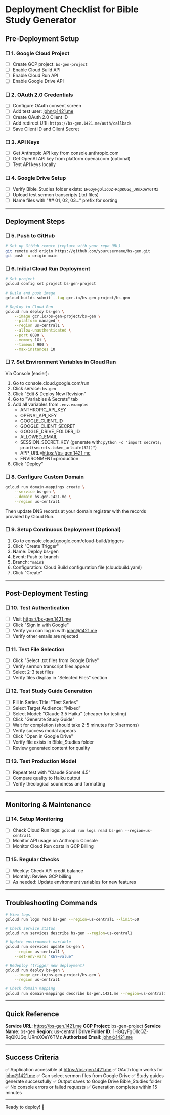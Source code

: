 # Deployment Checklist for Bible Study Generator

## Pre-Deployment Setup

### ☐ 1. Google Cloud Project
- [ ] Create GCP project: `bs-gen-project`
- [ ] Enable Cloud Build API
- [ ] Enable Cloud Run API
- [ ] Enable Google Drive API

### ☐ 2. OAuth 2.0 Credentials
- [ ] Configure OAuth consent screen
- [ ] Add test user: john@1421.me
- [ ] Create OAuth 2.0 Client ID
- [ ] Add redirect URI: `https://bs-gen.1421.me/auth/callback`
- [ ] Save Client ID and Client Secret

### ☐ 3. API Keys
- [ ] Get Anthropic API key from console.anthropic.com
- [ ] Get OpenAI API key from platform.openai.com (optional)
- [ ] Test API keys locally

### ☐ 4. Google Drive Setup
- [ ] Verify Bible_Studies folder exists: `1HGQyFgOlIcQZ-RqQKUGq_URmXQeY6TMz`
- [ ] Upload test sermon transcripts (.txt files)
- [ ] Name files with "## 01, 02, 03..." prefix for sorting

---

## Deployment Steps

### ☐ 5. Push to GitHub
```bash
# Set up GitHub remote (replace with your repo URL)
git remote add origin https://github.com/yourusername/bs-gen.git
git push -u origin main
```

### ☐ 6. Initial Cloud Run Deployment
```bash
# Set project
gcloud config set project bs-gen-project

# Build and push image
gcloud builds submit --tag gcr.io/bs-gen-project/bs-gen

# Deploy to Cloud Run
gcloud run deploy bs-gen \
    --image gcr.io/bs-gen-project/bs-gen \
    --platform managed \
    --region us-central1 \
    --allow-unauthenticated \
    --port 8080 \
    --memory 1Gi \
    --timeout 900 \
    --max-instances 10
```

### ☐ 7. Set Environment Variables in Cloud Run
Via Console (easier):
1. Go to console.cloud.google.com/run
2. Click service: `bs-gen`
3. Click "Edit & Deploy New Revision"
4. Go to "Variables & Secrets" tab
5. Add all variables from `.env.example`:
   - ANTHROPIC_API_KEY
   - OPENAI_API_KEY
   - GOOGLE_CLIENT_ID
   - GOOGLE_CLIENT_SECRET
   - GOOGLE_DRIVE_FOLDER_ID
   - ALLOWED_EMAIL
   - SESSION_SECRET_KEY (generate with: `python -c "import secrets; print(secrets.token_urlsafe(32))"`)
   - APP_URL=https://bs-gen.1421.me
   - ENVIRONMENT=production
6. Click "Deploy"

### ☐ 8. Configure Custom Domain
```bash
gcloud run domain-mappings create \
    --service bs-gen \
    --domain bs-gen.1421.me \
    --region us-central1
```

Then update DNS records at your domain registrar with the records provided by Cloud Run.

### ☐ 9. Setup Continuous Deployment (Optional)
1. Go to console.cloud.google.com/cloud-build/triggers
2. Click "Create Trigger"
3. Name: Deploy bs-gen
4. Event: Push to branch
5. Branch: `^main$`
6. Configuration: Cloud Build configuration file (cloudbuild.yaml)
7. Click "Create"

---

## Post-Deployment Testing

### ☐ 10. Test Authentication
- [ ] Visit https://bs-gen.1421.me
- [ ] Click "Sign in with Google"
- [ ] Verify you can log in with john@1421.me
- [ ] Verify other emails are rejected

### ☐ 11. Test File Selection
- [ ] Click "Select .txt files from Google Drive"
- [ ] Verify sermon transcript files appear
- [ ] Select 2-3 test files
- [ ] Verify files display in "Selected Files" section

### ☐ 12. Test Study Guide Generation
- [ ] Fill in Series Title: "Test Series"
- [ ] Select Target Audience: "Mixed"
- [ ] Select Model: "Claude 3.5 Haiku" (cheaper for testing)
- [ ] Click "Generate Study Guide"
- [ ] Wait for completion (should take 2-5 minutes for 3 sermons)
- [ ] Verify success modal appears
- [ ] Click "Open in Google Drive"
- [ ] Verify file exists in Bible_Studies folder
- [ ] Review generated content for quality

### ☐ 13. Test Production Model
- [ ] Repeat test with "Claude Sonnet 4.5"
- [ ] Compare quality to Haiku output
- [ ] Verify theological soundness and formatting

---

## Monitoring & Maintenance

### ☐ 14. Setup Monitoring
- [ ] Check Cloud Run logs: `gcloud run logs read bs-gen --region=us-central1`
- [ ] Monitor API usage on Anthropic Console
- [ ] Monitor Cloud Run costs in GCP Billing

### ☐ 15. Regular Checks
- [ ] Weekly: Check API credit balance
- [ ] Monthly: Review GCP billing
- [ ] As needed: Update environment variables for new features

---

## Troubleshooting Commands

```bash
# View logs
gcloud run logs read bs-gen --region=us-central1 --limit=50

# Check service status
gcloud run services describe bs-gen --region=us-central1

# Update environment variable
gcloud run services update bs-gen \
    --region us-central1 \
    --set-env-vars "KEY=value"

# Redeploy (trigger new deployment)
gcloud run deploy bs-gen \
    --image gcr.io/bs-gen-project/bs-gen \
    --region us-central1

# Check domain mapping
gcloud run domain-mappings describe bs-gen.1421.me --region=us-central1
```

---

## Quick Reference

**Service URL**: https://bs-gen.1421.me
**GCP Project**: bs-gen-project
**Service Name**: bs-gen
**Region**: us-central1
**Drive Folder ID**: 1HGQyFgOlIcQZ-RqQKUGq_URmXQeY6TMz
**Authorized Email**: john@1421.me

---

## Success Criteria

✅ Application accessible at https://bs-gen.1421.me
✅ OAuth login works for john@1421.me
✅ Can select sermon files from Google Drive
✅ Study guides generate successfully
✅ Output saves to Google Drive Bible_Studies folder
✅ No console errors or failed requests
✅ Generation completes within 15 minutes

---

Ready to deploy! 🚀
